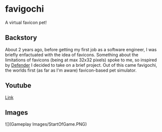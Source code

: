 # favigochi
A virtual favicon pet!

## Backstory
About 2 years ago, before getting my first job as a software engineer, I was briefly enfactuated with the idea of favicons.
Something about the limitations of favicons (being at max 32x32 pixels) spoke to me, so inspired by [Defender](http://www.p01.org/defender_of_the_favicon/) I decided to take on a brief project.
Out of this came favigochi, the worlds first (as far as I'm aware) favicon-based pet simulator.

## Youtube
[Link](https://youtu.be/7P5w79yHWn4)
## Images
![](Gameplay Images/StartOfGame.PNG)
